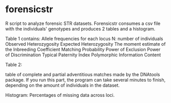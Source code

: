 forensicstr
===========

R script to analyze forensic STR datasets. 
Forensicstr consumes a csv file with the individuals' genotypes and produces 2 tables and a histogram.

Table 1 contains:
Allele frequencies for each locus
N: number of individuals
Observed Heterozygosity
Expected Heterozygosity
The moment estimate of the Inbreeding Coefficient
Matching Probability
Power of Exclusion
Power of Discrimination
Typical Paternity Index
Polymorphic Information Content

Table 2:

table of complete and partial adventitious matches made by the DNAtools package. If you run this part, the program can take several minutes to finish, depending on the amount of individuals in the dataset.

Histogram:
Percentages of missing data across loci.


 
